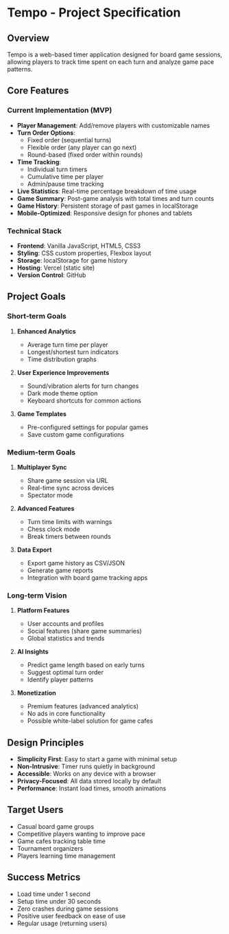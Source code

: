 # Tempo - Project Specification

## Overview
Tempo is a web-based timer application designed for board game sessions, allowing players to track time spent on each turn and analyze game pace patterns.

## Core Features

### Current Implementation (MVP)
- **Player Management**: Add/remove players with customizable names
- **Turn Order Options**: 
  - Fixed order (sequential turns)
  - Flexible order (any player can go next)
  - Round-based (fixed order within rounds)
- **Time Tracking**: 
  - Individual turn timers
  - Cumulative time per player
  - Admin/pause time tracking
- **Live Statistics**: Real-time percentage breakdown of time usage
- **Game Summary**: Post-game analysis with total times and turn counts
- **Game History**: Persistent storage of past games in localStorage
- **Mobile-Optimized**: Responsive design for phones and tablets

### Technical Stack
- **Frontend**: Vanilla JavaScript, HTML5, CSS3
- **Styling**: CSS custom properties, Flexbox layout
- **Storage**: localStorage for game history
- **Hosting**: Vercel (static site)
- **Version Control**: GitHub

## Project Goals

### Short-term Goals
1. **Enhanced Analytics**
   - Average turn time per player
   - Longest/shortest turn indicators
   - Time distribution graphs
   
2. **User Experience Improvements**
   - Sound/vibration alerts for turn changes
   - Dark mode theme option
   - Keyboard shortcuts for common actions
   
3. **Game Templates**
   - Pre-configured settings for popular games
   - Save custom game configurations

### Medium-term Goals
1. **Multiplayer Sync**
   - Share game session via URL
   - Real-time sync across devices
   - Spectator mode
   
2. **Advanced Features**
   - Turn time limits with warnings
   - Chess clock mode
   - Break timers between rounds
   
3. **Data Export**
   - Export game history as CSV/JSON
   - Generate game reports
   - Integration with board game tracking apps

### Long-term Vision
1. **Platform Features**
   - User accounts and profiles
   - Social features (share game summaries)
   - Global statistics and trends
   
2. **AI Insights**
   - Predict game length based on early turns
   - Suggest optimal turn order
   - Identify player patterns
   
3. **Monetization**
   - Premium features (advanced analytics)
   - No ads in core functionality
   - Possible white-label solution for game cafes

## Design Principles
- **Simplicity First**: Easy to start a game with minimal setup
- **Non-Intrusive**: Timer runs quietly in background
- **Accessible**: Works on any device with a browser
- **Privacy-Focused**: All data stored locally by default
- **Performance**: Instant load times, smooth animations

## Target Users
- Casual board game groups
- Competitive players wanting to improve pace
- Game cafes tracking table time
- Tournament organizers
- Players learning time management

## Success Metrics
- Load time under 1 second
- Setup time under 30 seconds
- Zero crashes during game sessions
- Positive user feedback on ease of use
- Regular usage (returning users)